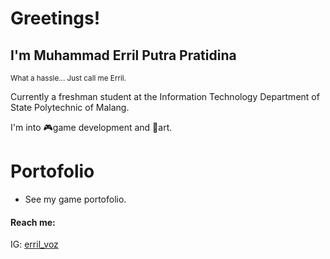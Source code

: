 # Greetings!
## I'm Muhammad Erril Putra Pratidina
<sub>What a hassle... Just call me Erril.</sub>

Currently a freshman student at the Information Technology Department of State Polytechnic of Malang.

I'm into 🎮game development and 🎨art.

# Portofolio
- See my game portofolio.

#### Reach me:
IG: [erril_voz](https://www.instagram.com/erril_voz)
